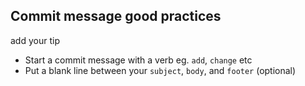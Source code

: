 ## Commit message good practices

add your tip

- Start a commit message with a verb eg. `add`, `change` etc
- Put a blank line between your `subject`, `body`, and `footer` (optional)

